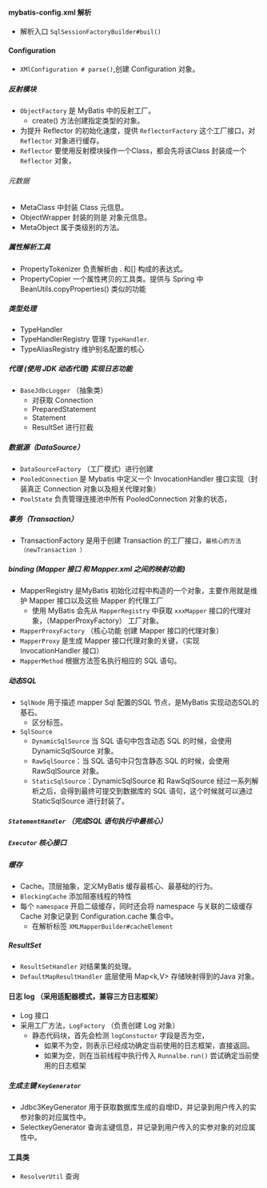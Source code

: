 #### mybatis-config.xml 解析
- 解析入口 `SqlSessionFactoryBuilder#buil()`



#### Configuration
- `XMlConfiguration # parse()`,创建 Configuration 对象。

##### 反射模块
- `ObjectFactory` 是 MyBatis 中的反射工厂。
    - create() 方法创建指定类型的对象。
- 为提升 Reflector 的初始化速度，提供 `ReflectorFactory` 这个工厂接口，对 `Reflector` 对象进行缓存。
- `Reflector` 要使用反射模块操作一个Class，都会先将该Class 封装成一个 `Reflector` 对象，

###### 元数据
- MetaClass 中封装 Class 元信息。
- ObjectWrapper 封装的则是 对象元信息。
- MetaObject 属于类级别的方法。

##### 属性解析工具
- PropertyTokenizer 负责解析由 . 和[] 构成的表达式。
- PropertyCopier 一个属性拷贝的工具类。提供与 Spring 中 BeanUtils.copyProperties() 类似的功能

##### 类型处理
- TypeHandler 
- TypeHandlerRegistry 管理 `TypeHandler`.
- TypeAliasRegistry 维护别名配置的核心

##### 代理 (使用 JDK 动态代理) 实现日志功能 
- `BaseJdbcLogger` （抽象类）
  - 对获取 Connection
  - PreparedStatement
  - Statement
  - ResultSet 进行拦截

##### 数据源（DataSource）
- `DataSourceFactory` （工厂模式）进行创建
- `PooledConnection` 是 Mybatis 中定义一个 InvocationHandler 接口实现（封装真正 Connection 对象以及相关代理对象）
- `PoolState` 负责管理连接池中所有 PooledConnection 对象的状态，

##### 事务（Transaction）
- TransactionFactory 是用于创建 Transaction 的工厂接口，`最核心的方法（newTransaction ）`


##### binding (Mapper 接口 和 Mapper.xml 之间的映射功能)
- MapperRegistry 是MyBatis 初始化过程中构造的一个对象，主要作用就是维护 Mapper 接口以及这些 Mapper 的代理工厂
  - 使用 MyBatis 会先从 `MapperRegistry` 中获取 `xxxMapper` 接口的代理对象，（MapperProxyFactory） 工厂对象。
- `MapperProxyFactory` （核心功能 创建 Mapper 接口的代理对象）
- `MapperProxy` 是生成 Mapper 接口代理对象的关键，（实现 InvocationHandler 接口）
- `MapperMethod` 根据方法签名执行相应的 SQL 语句。


##### 动态SQL
- `SqlNode` 用于描述 mapper Sql 配置的SQL 节点，是MyBatis 实现动态SQL的基石。
    - 区分标签。
- `SqlSource`
  - `DynamicSqlSource` 当 SQL 语句中包含动态 SQL 的时候，会使用 DynamicSqlSource 对象。
  - `RawSqlSource`：当 SQL 语句中只包含静态 SQL 的时候，会使用 RawSqlSource 对象。
  - `StaticSqlSource`：DynamicSqlSource 和 RawSqlSource 经过一系列解析之后，会得到最终可提交到数据库的 SQL 语句，这个时候就可以通过 StaticSqlSource 进行封装了。
  

##### `StatementHandler` （完成SQL 语句执行中最核心）

##### `Executor` 核心接口

##### 缓存
- Cache。顶层抽象，定义MyBatis 缓存最核心、最基础的行为。
- `BlockingCache` 添加阻塞线程的特性
- 每个 `namespace` 开启二级缓存，同时还会将 namespace 与关联的二级缓存 Cache 对象记录到 Configuration.cache 集合中。
  - 在解析标签 `XMLMapperBuilder#cacheElement`


##### ResultSet
- `ResultSetHandler` 对结果集的处理。
- `DefaultMapResultHandler` 底层使用 Map<k,V> 存储映射得到的Java 对象。

#### 日志 log （采用适配器模式，兼容三方日志框架）
- Log 接口
- 采用工厂方法，`LogFactory` （负责创建 Log 对象）
  - 静态代码块，首先会检测 `logConstuctor` 字段是否为空，
      - 如果不为空，则表示已经成功确定当前使用的日志框架，直接返回。
      - 如果为空，则在当前线程中执行传入 `Runnalbe.run()` 尝试确定当前使用的日志框架
 
##### 生成主键 `KeyGenerator`
- Jdbc3KeyGenerator 用于获取数据库生成的自增ID，并记录到用户传入的实参对象的对应属性中。
- SelectkeyGenerator 查询主键信息，并记录到用户传入的实参对象的对应属性中。


#### 工具类
- `ResolverUtil` 查询